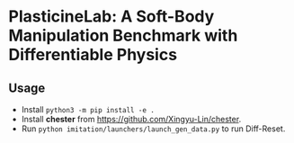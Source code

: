 # PlasticineLab: A Soft-Body Manipulation Benchmark with Differentiable Physics

## Usage
 - Install `python3 -m pip install -e .`
 - Install **chester** from https://github.com/Xingyu-Lin/chester.
 - Run `python imitation/launchers/launch_gen_data.py` to run Diff-Reset.
